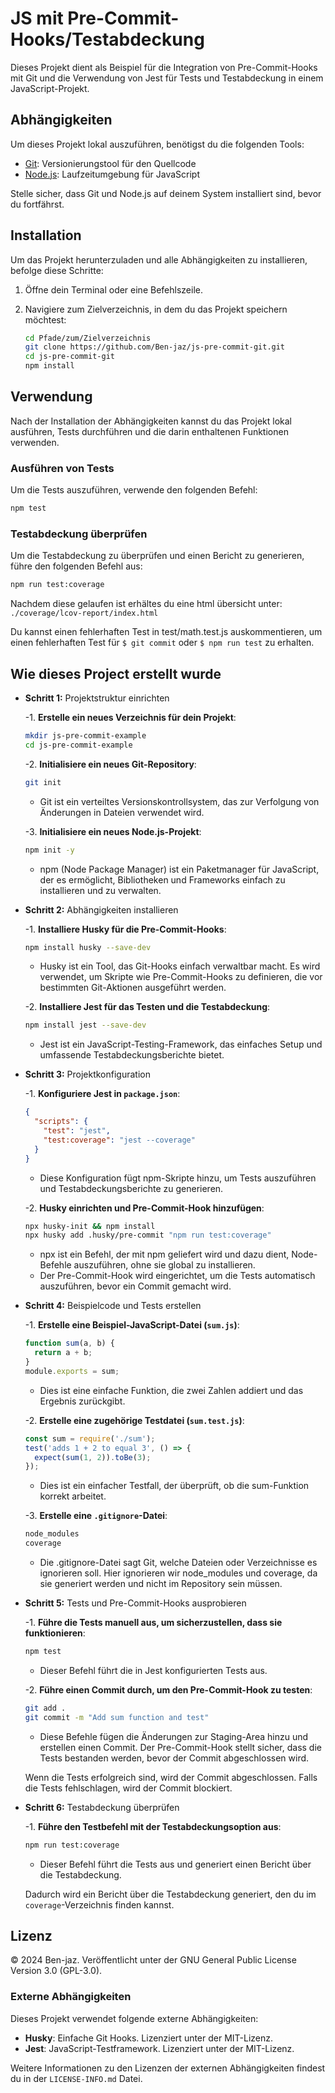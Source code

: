 # JS mit Pre-Commit-Hooks/Testabdeckung

Dieses Projekt dient als Beispiel für die Integration von Pre-Commit-Hooks mit Git und die Verwendung von Jest für Tests und Testabdeckung in einem JavaScript-Projekt.

## Abhängigkeiten

Um dieses Projekt lokal auszuführen, benötigst du die folgenden Tools:

- [Git](https://git-scm.com/): Versionierungstool für den Quellcode
- [Node.js](https://nodejs.org/): Laufzeitumgebung für JavaScript

Stelle sicher, dass Git und Node.js auf deinem System installiert sind, bevor du fortfährst.

## Installation
Um das Projekt herunterzuladen und alle Abhängigkeiten zu installieren, befolge diese Schritte:

1. Öffne dein Terminal oder eine Befehlszeile.

2. Navigiere zum Zielverzeichnis, in dem du das Projekt speichern möchtest:
   ```bash
   cd Pfade/zum/Zielverzeichnis
   git clone https://github.com/Ben-jaz/js-pre-commit-git.git
   cd js-pre-commit-git
   npm install
   ```

## Verwendung
Nach der Installation der Abhängigkeiten kannst du das Projekt lokal ausführen, Tests durchführen und die darin enthaltenen Funktionen verwenden.

### Ausführen von Tests
Um die Tests auszuführen, verwende den folgenden Befehl:

```bash
npm test
```
### Testabdeckung überprüfen
Um die Testabdeckung zu überprüfen und einen Bericht zu generieren, führe den folgenden Befehl aus:

```bash
npm run test:coverage
```

Nachdem diese gelaufen ist erhältes du eine html übersicht unter: `./coverage/lcov-report/index.html`

Du kannst einen fehlerhaften Test in test/math.test.js auskommentieren, um einen fehlerhaften Test für `$ git commit` oder `$ npm run test` zu erhalten.

## Wie dieses Project erstellt wurde
-  **Schritt 1:** Projektstruktur einrichten

   -1. **Erstelle ein neues Verzeichnis für dein Projekt**:
   ```bash
   mkdir js-pre-commit-example
   cd js-pre-commit-example
   ```

   -2. **Initialisiere ein neues Git-Repository**:
   ```bash
   git init
   ```
   - Git ist ein verteiltes Versionskontrollsystem, das zur Verfolgung von Änderungen in Dateien verwendet wird.

   -3. **Initialisiere ein neues Node.js-Projekt**:
   ```bash
   npm init -y
   ```
   - npm (Node Package Manager) ist ein Paketmanager für JavaScript, der es ermöglicht, Bibliotheken und Frameworks einfach zu installieren und zu verwalten.

- **Schritt 2:** Abhängigkeiten installieren

   -1. **Installiere Husky für die Pre-Commit-Hooks**:
   ```bash
   npm install husky --save-dev
   ```
   - Husky ist ein Tool, das Git-Hooks einfach verwaltbar macht. Es wird verwendet, um Skripte wie Pre-Commit-Hooks zu definieren, die vor bestimmten Git-Aktionen ausgeführt werden.

   -2. **Installiere Jest für das Testen und die Testabdeckung**:
   ```bash
   npm install jest --save-dev
   ```
   - Jest ist ein JavaScript-Testing-Framework, das einfaches Setup und umfassende Testabdeckungsberichte bietet.

- **Schritt 3:** Projektkonfiguration

   -1. **Konfiguriere Jest in `package.json`**:
   ```json
   {
     "scripts": {
       "test": "jest",
       "test:coverage": "jest --coverage"
     }
   }
   ```
   - Diese Konfiguration fügt npm-Skripte hinzu, um Tests auszuführen und Testabdeckungsberichte zu generieren.

   -2. **Husky einrichten und Pre-Commit-Hook hinzufügen**:
   ```bash
   npx husky-init && npm install
   npx husky add .husky/pre-commit "npm run test:coverage"
   ```
   - npx ist ein Befehl, der mit npm geliefert wird und dazu dient, Node-Befehle auszuführen, ohne sie global zu installieren.
   - Der Pre-Commit-Hook wird eingerichtet, um die Tests automatisch auszuführen, bevor ein Commit gemacht wird.

- **Schritt 4:** Beispielcode und Tests erstellen

   -1. **Erstelle eine Beispiel-JavaScript-Datei (`sum.js`)**:
   ```js
   function sum(a, b) {
     return a + b;
   }
   module.exports = sum;
   ```

   - Dies ist eine einfache Funktion, die zwei Zahlen addiert und das Ergebnis zurückgibt.

   -2. **Erstelle eine zugehörige Testdatei (`sum.test.js`)**:
   ```js
   const sum = require('./sum');
   test('adds 1 + 2 to equal 3', () => {
     expect(sum(1, 2)).toBe(3);
   });
   ```

   - Dies ist ein einfacher Testfall, der überprüft, ob die sum-Funktion korrekt arbeitet.

   -3. **Erstelle eine `.gitignore`-Datei**:
   ```txt
   node_modules
   coverage
   ```
   - Die .gitignore-Datei sagt Git, welche Dateien oder Verzeichnisse es ignorieren soll. Hier ignorieren wir node_modules und coverage, da sie generiert werden und nicht im Repository sein müssen.

- **Schritt 5:** Tests und Pre-Commit-Hooks ausprobieren

   -1. **Führe die Tests manuell aus, um sicherzustellen, dass sie funktionieren**:
   ```bash
   npm test
   ```
   - Dieser Befehl führt die in Jest konfigurierten Tests aus.

   -2. **Führe einen Commit durch, um den Pre-Commit-Hook zu testen**:
   ```bash
   git add .
   git commit -m "Add sum function and test"
   ```
   - Diese Befehle fügen die Änderungen zur Staging-Area hinzu und erstellen einen Commit. Der Pre-Commit-Hook stellt sicher, dass die Tests bestanden werden, bevor der Commit abgeschlossen wird.

   Wenn die Tests erfolgreich sind, wird der Commit abgeschlossen. Falls die Tests fehlschlagen, wird der Commit blockiert.

- **Schritt 6:** Testabdeckung überprüfen

   -1. **Führe den Testbefehl mit der Testabdeckungsoption aus**:
   ```bash
   npm run test:coverage
   ```
   - Dieser Befehl führt die Tests aus und generiert einen Bericht über die Testabdeckung.

   Dadurch wird ein Bericht über die Testabdeckung generiert, den du im `coverage`-Verzeichnis finden kannst.

## Lizenz
© 2024 Ben-jaz. Veröffentlicht unter der GNU General Public License Version 3.0 (GPL-3.0). 

### Externe Abhängigkeiten
Dieses Projekt verwendet folgende externe Abhängigkeiten:

- **Husky**: Einfache Git Hooks. Lizenziert unter der MIT-Lizenz.
- **Jest**: JavaScript-Testframework. Lizenziert unter der MIT-Lizenz.

Weitere Informationen zu den Lizenzen der externen Abhängigkeiten findest du in der `LICENSE-INFO.md` Datei.
